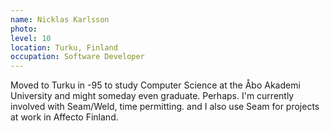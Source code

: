 ```yaml
---
name: Nicklas Karlsson
photo:
level: 10
location: Turku, Finland
occupation: Software Developer
---
```

Moved to Turku in -95 to study Computer Science at the Åbo Akademi University
and might someday even graduate. Perhaps. I'm currently involved with Seam/Weld,
time permitting. and I also use Seam for projects at work in Affecto Finland.
